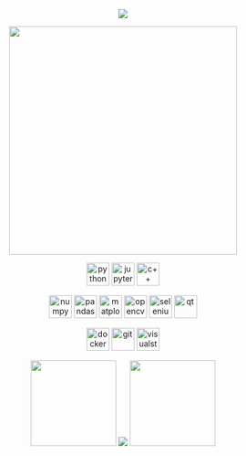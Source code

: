 <p align="center"><img src="https://user-images.githubusercontent.com/93014021/224484719-d333fb14-bc61-469b-b70b-5874aae61228.gif"></p>


<p align="center">
   <img src="https://github-readme-stats.vercel.app/api?username=aliemre2023&show_icons=true&theme=bear" width="400">
</p>
<p align="center">
  <img alt="python" title="python" height="40" width="40"  src="https://cdn.simpleicons.org/python">
  <img alt="jupyter" title="jupyter" height="40" width="40" src="https://cdn.simpleicons.org/jupyter">
  <img alt="c++" title="c++" height="40" width="40" src="https://cdn.simpleicons.org/c++">
</p>
<p align="center">
  <img alt="numpy" title="numpy" height="40" width="40" src="https://github.com/aliemre2023/aliemre2023/assets/93014021/2294b5f4-cfbd-48fd-a82c-d04ac23a5533">
  <img alt="pandas" title="pandas" height="40" width="40"  src="https://github.com/aliemre2023/aliemre2023/assets/93014021/f8e9b73f-e15e-471b-ae19-c645cb5cbae9">
  <img alt="matplotlib" title="matplotlib" height="40" width="40"          src="https://github.com/aliemre2023/aliemre2023/assets/93014021/75058ee9-edcb-4003-8d70-a437aeaf765d">
  <img alt="opencv" title="opencv" height="40" width="40" src="https://github.com/aliemre2023/aliemre2023/assets/93014021/157a8dd5-4f86-4be2-a58b-04fa5ce4deb1">
  <img alt="selenium" title="selenium" height="40" width="40" src="https://cdn.simpleicons.org/selenium">
   <img alt="qt" title="qt" height="40" width="40"  src="https://cdn.simpleicons.org/qt">
</p>

<p align="center">
   <img alt="docker" title="docker" height="40" width="40"  src="https://cdn.simpleicons.org/docker">
   <img alt="git" title="git" height="40" width="40"  src="https://cdn.simpleicons.org/git">
   <img alt="visualstudiocode" title="visualstudiocode" height="40" width="40"  src="https://cdn.simpleicons.org/visualstudiocode">  
</p>




<p align="center">

  <img  position=absolute width=150px src="https://github.com/aliemre2023/aliemre2023/assets/93014021/75ed0386-58bc-4644-a840-c33759b1d481">
  
  <img  position=absolute src="https://github-readme-stats.vercel.app/api/top-langs/?username=aliemre2023&layout=compact">
  
  <img position=absolute width=150px src="https://github.com/aliemre2023/aliemre2023/assets/93014021/d5d04f91-a0b7-4066-ac72-c1c0e05a811e">
  
</p>

